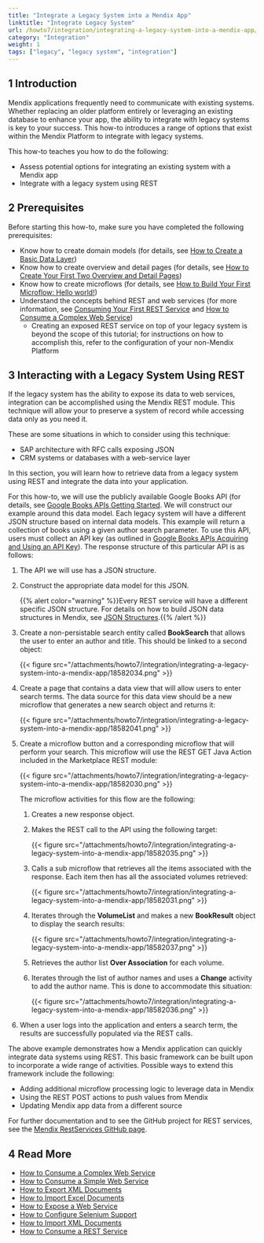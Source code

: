 ```yaml
---
title: "Integrate a Legacy System into a Mendix App"
linktitle: "Integrate Legacy System"
url: /howto7/integration/integrating-a-legacy-system-into-a-mendix-app/
category: "Integration"
weight: 1
tags: ["legacy", "legacy system", "integration"]
---
```


## 1 Introduction

Mendix applications frequently need to communicate with existing systems. Whether replacing an older platform entirely or leveraging an existing database to enhance your app, the ability to integrate with legacy systems is key to your success. This how-to introduces a range of options that exist within the Mendix Platform to integrate with legacy systems.

This how-to teaches you how to do the following:

* Assess potential options for integrating an existing system with a Mendix app
* Integrate with a legacy system using REST

## 2 Prerequisites

Before starting this how-to, make sure you have completed the following prerequisites:

* Know how to create domain models (for details, see [How to Create a Basic Data Layer](/howto7/data-models/create-a-basic-data-layer/))
* Know how to create overview and detail pages (for details, see [How to Create Your First Two Overview and Detail Pages](/howto7/front-end/create-your-first-two-overview-and-detail-pages/))
* Know how to create microflows (for details, see [How to Build Your First Microflow: Hello world!](/howto7/logic-business-rules/create-your-first-microflow-hello-world/))
* Understand the concepts behind REST and web services (for more information, see [Consuming Your First REST Service](http://www.mendix.com/blog/consuming-first-rest-service/) and [How to Consume a Complex Web Service](/howto7/integration/consume-a-complex-web-service/))
    * Creating an exposed REST service on top of your legacy system is beyond the scope of this tutorial; for instructions on how to accomplish this, refer to the configuration of your non-Mendix Platform

## 3 Interacting with a Legacy System Using REST

If the legacy system has the ability to expose its data to web services, integration can be accomplished using the Mendix REST module. This technique will allow your to preserve a system of record while accessing data only as you need it.

These are some situations in which to consider using this technique:

* SAP architecture with RFC calls exposing JSON
* CRM systems or databases with a web-service layer

In this section, you will learn how to retrieve data from a legacy system using REST and integrate the data into your application.

For this how-to, we will use the publicly available Google Books API (for details, see [Google Books APIs Getting Started](https://developers.google.com/books/docs/v1/getting_started). We will construct our example around this data model. Each legacy system will have a different JSON structure based on internal data models. This example will return a collection of books using a given author search parameter. To use this API, users must collect an API key (as outlined in [Google Books APIs Acquiring and Using an API Key](https://developers.google.com/books/docs/v1/using?csw=1#APIKey)). The response structure of this particular API is as follows:

1. The API we will use has a JSON structure.
2. Construct the appropriate data model for this JSON.

    {{% alert color="warning" %}}Every REST service will have a different specific JSON structure. For details on how to build JSON data structures in Mendix, see [JSON Structures](/refguide7/json-structures/).{{% /alert %}}

3. Create a non-persistable search entity called **BookSearch** that allows the user to enter an author and title. This should be linked to a second object:

    {{< figure src="/attachments/howto7/integration/integrating-a-legacy-system-into-a-mendix-app/18582034.png" >}}

4. Create a page that contains a data view that will allow users to enter search terms. The data source for this data view should be a new microflow that generates a new search object and returns it:

    {{< figure src="/attachments/howto7/integration/integrating-a-legacy-system-into-a-mendix-app/18582041.png" >}}

5. Create a microflow button and a corresponding microflow that will perform your search. This microflow will use the REST GET Java Action included in the Marketplace REST module:

    {{< figure src="/attachments/howto7/integration/integrating-a-legacy-system-into-a-mendix-app/18582030.png" >}}

    The microflow activities for this flow are the following:

    1. Creates a new response object.
    2. Makes the REST call to the API using the following target:

        {{< figure src="/attachments/howto7/integration/integrating-a-legacy-system-into-a-mendix-app/18582035.png" >}}

    3. Calls a sub microflow that retrieves all the items associated with the response. Each item then has all the associated volumes retrieved:

        {{< figure src="/attachments/howto7/integration/integrating-a-legacy-system-into-a-mendix-app/18582031.png" >}}

    4. Iterates through the **VolumeList** and makes a new **BookResult** object to display the search results:

        {{< figure src="/attachments/howto7/integration/integrating-a-legacy-system-into-a-mendix-app/18582037.png" >}}<br>

    5. Retrieves the author list **Over Association** for each volume. <br>
    6. Iterates through the list of author names and uses a **Change** activity to add the author name. This is done to accommodate this situation:

        {{< figure src="/attachments/howto7/integration/integrating-a-legacy-system-into-a-mendix-app/18582036.png" >}}

6. When a user logs into the application and enters a search term, the results are successfully populated via the REST calls.

The above example demonstrates how a Mendix application can quickly integrate data systems using REST. This basic framework can be built upon to incorporate a wide range of activities. Possible ways to extend this framework include the following: 

* Adding additional microflow processing logic to leverage data in Mendix
* Using the REST POST actions to push values from Mendix
* Updating Mendix app data from a different source

For further documentation and to see the GitHub project for REST services, see the [Mendix RestServices GitHub page](https://github.com/mendix/RestServices).

## 4 Read More

* [How to Consume a Complex Web Service](/howto7/integration/consume-a-complex-web-service/)
* [How to Consume a Simple Web Service](/howto7/integration/consume-a-simple-web-service/)
* [How to Export XML Documents](/howto7/integration/export-xml-documents/)
* [How to Import Excel Documents](/howto7/integration/importing-excel-documents/)
* [How to Expose a Web Service](/howto7/integration/expose-a-web-service/)
* [How to Configure Selenium Support](/howto7/integration/selenium-support/)
* [How to Import XML Documents](/howto7/integration/importing-xml-documents/)
* [How to Consume a REST Service](/howto7/integration/consume-a-rest-service/)
